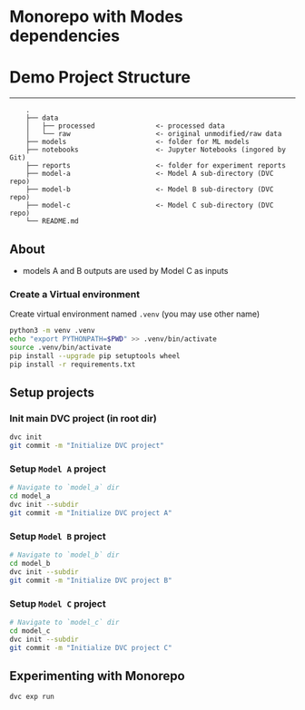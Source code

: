 # Monorepo with Modes dependencies

# Demo Project Structure
------------------------
```
    .
    ├── data
    │   ├── processed               <- processed data
    │   └── raw                     <- original unmodified/raw data
    ├── models                      <- folder for ML models
    ├── notebooks                   <- Jupyter Notebooks (ingored by Git)
    ├── reports                     <- folder for experiment reports
    ├── model-a                     <- Model A sub-directory (DVC repo)
    ├── model-b                     <- Model B sub-directory (DVC repo)
    ├── model-c                     <- Model C sub-directory (DVC repo)
    └── README.md
```

## About 

- models A and B outputs are used by Model C as inputs 


### Create a Virtual environment

Create virtual environment named `.venv` (you may use other name)
```bash
python3 -m venv .venv
echo "export PYTHONPATH=$PWD" >> .venv/bin/activate
source .venv/bin/activate
pip install --upgrade pip setuptools wheel
pip install -r requirements.txt
```


## Setup projects 

### Init main DVC project (in root dir)
```bash
dvc init 
git commit -m "Initialize DVC project"
``` 

### Setup `Model A` project 
```bash
# Navigate to `model_a` dir
cd model_a
dvc init --subdir
git commit -m "Initialize DVC project A"
``` 

### Setup `Model B` project 
```bash
# Navigate to `model_b` dir
cd model_b
dvc init --subdir
git commit -m "Initialize DVC project B"
``` 

### Setup `Model C` project 
```bash
# Navigate to `model_c` dir
cd model_c
dvc init --subdir
git commit -m "Initialize DVC project C"
``` 


## Experimenting with Monorepo 

```bash
dvc exp run
```
